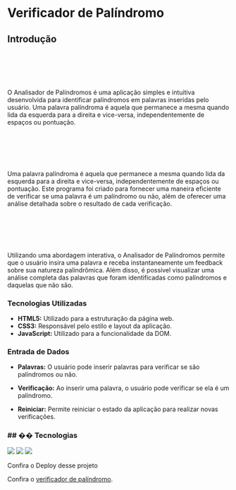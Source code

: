 <h1>Verificador de Palíndromo</h1>

## Introdução

<p style="margin-top: 100px; margin-bottom: 10px;">O Analisador de Palíndromos é uma aplicação simples e intuitiva desenvolvida para identificar palíndromos em palavras inseridas pelo usuário. Uma palavra palíndroma é aquela que permanece a mesma quando lida da esquerda para a direita e vice-versa, independentemente de espaços ou pontuação.</p>

<p style="margin-top: 100px; margin-bottom: 10px;">Uma palavra palíndroma é aquela que permanece a mesma quando lida da esquerda para a direita e vice-versa, independentemente de espaços ou pontuação. Este programa foi criado para fornecer uma maneira eficiente de verificar se uma palavra é um palíndromo ou não, além de oferecer uma análise detalhada sobre o resultado de cada verificação.</p>

<p style="margin-top: 100px; margin-bottom: 10px;">Utilizando uma abordagem interativa, o Analisador de Palíndromos permite que o usuário insira uma palavra e receba instantaneamente um feedback sobre sua natureza palindrômica. Além disso, é possível visualizar uma análise completa das palavras que foram identificadas como palíndromos e daquelas que não são.</p>



<h3>Tecnologias Utilizadas</h3>
<ul>
    <li><b>HTML5:</b> Utilizado para a estruturação da página web.</li>
    <li><b>CSS3:</b> Responsável pelo estilo e layout da aplicação.</li>
    <li><b>JavaScript:</b> Utilizado para a funcionalidade da DOM.</li>
</ul>

<h3>Entrada de Dados</h3>
<ul>
    <li><b>Palavras:</b> O usuário pode inserir palavras para verificar se são palíndromos ou não.</p></li>
    <li><b>Verificação:</b> Ao inserir uma palavra, o usuário pode verificar se ela é um palíndromo.</p></li>
    <li><b>Reiniciar:</b> Permite reiniciar o estado da aplicação para realizar novas verificações.</p></li>
</ul>

<h3>## �� Tecnologias</h3>
<div>
  <img src="https://img.shields.io/badge/HTML-239120?style=for-the-badge&logo=html5&logoColor=white">
  <img src="https://img.shields.io/badge/CSS-239120?&style=for-the-badge&logo=css3&logoColor=white">
  <img src="https://img.shields.io/badge/JavaScript-F7DF1E?style=for-the-badge&logo=javascript&logoColor=black">
</div>

<p>Confira o Deploy desse projeto</p>
    <p>Confira o <a href="https://analise-palindromo.vercel.app/">verificador de palíndromo</a>.</p>
